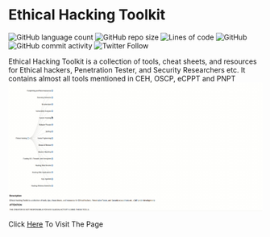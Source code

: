 # Ethical Hacking Toolkit

![GitHub language count](https://img.shields.io/github/languages/count/Umka01/ehtk1)
![GitHub repo size](https://img.shields.io/github/repo-size/Umka01/ehtk1)
![Lines of code](https://img.shields.io/tokei/lines/github/Umka01/ehtk1)
![GitHub](https://img.shields.io/github/license/Umka01/ehtk1)
![GitHub commit activity](https://img.shields.io/github/commit-activity/w/Umka01/ehtk1)
![Twitter Follow](https://img.shields.io/twitter/follow/UmkaUA1?style=social)

Ethical Hacking Toolkit is a collection of tools, cheat sheets, and resources for Ethical hackers, Penetration Tester, and Security Researchers etc.
It contains almost all tools mentioned in CEH, OSCP, eCPPT and PNPT
![summary](https://github.com/Umka01/umka01.github.io/blob/main/ehtk1/summary.gif)

Click [Here](https://Umka01.github.io/ehtk1/) To Visit The Page
